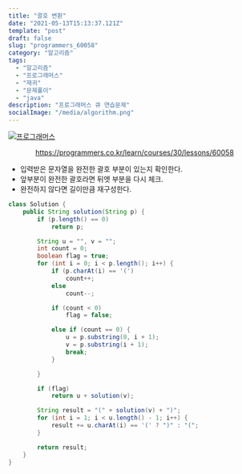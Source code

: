 ```yaml
---
title: "괄호 변환"
date: "2021-05-13T15:13:37.121Z"
template: "post"
draft: false
slug: "programmers_60058"
category: "알고리즘"
tags:
  - "알고리즘"
  - "프로그래머스"
  - "재귀"
  - "문제풀이"
  - "java"
description: "프로그래머스 큐 연습문제"
socialImage: "/media/algorithm.png"
---
```


[![프로그래머스](https://programmers.co.kr/assets/bi-symbol-light-49a242793b7a8b540cfc3489b918e3bb2a6724f1641572c14c575265d7aeea38.png)](https://programmers.co.kr/learn/courses/30/lessons/60058)
<div style="text-align:center"><a href="https://programmers.co.kr/learn/courses/30/lessons/60058">https://programmers.co.kr/learn/courses/30/lessons/60058</a></div>


- 입력받은 문자열을 완전한 괄호 부분이 있는지 확인한다.
- 앞부분이 완전한 괄호라면 뒤엣 부분을 다시 체크.
- 완전하지 않다면 길이만큼 재구성한다.


```java
class Solution {
    public String solution(String p) {
        if (p.length() == 0)
            return p;

        String u = "", v = "";
        int count = 0;
        boolean flag = true;
        for (int i = 0; i < p.length(); i++) {
            if (p.charAt(i) == '(')
                count++;
            else
                count--;

            if (count < 0)
                flag = false;

            else if (count == 0) {
                u = p.substring(0, i + 1);
                v = p.substring(i + 1);
                break;
            }

        }

        if (flag)
            return u + solution(v);

        String result = "(" + solution(v) + ")";
        for (int i = 1; i < u.length() - 1; i++) {
            result += u.charAt(i) == '(' ? ")" : "(";
        }

        return result;
    }
}
```
